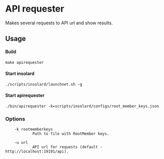 API requester
===============
   Makes several requests to API url and show results.

Usage
----------
#### Build

    make apirequester
   
#### Start insolard

    ./scripts/insolard/launchnet.sh -g
   
#### Start apirequester

    ./bin/apirequester -k=scripts/insolard/configs/root_member_keys.json

### Options

        -k rootmemberkeys
                Path to file with RootMember keys.

        -u url
                API url for requests (default - http://localhost:19191/api).
